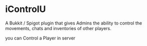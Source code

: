 # iControlU
A Bukkit / Spigot plugin that gives Admins the ability to control the movements, chats and inventories of other players.

you can Control a Player in server
